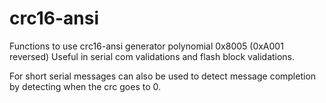 # crc16-ansi

Functions to use crc16-ansi generator polynomial 0x8005 (0xA001 reversed)
Useful in serial com validations and flash block validations.

For short serial messages can also be used to detect message completion by
detecting when the crc goes to 0. 
